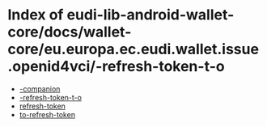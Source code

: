 # Index of eudi-lib-android-wallet-core/docs/wallet-core/eu.europa.ec.eudi.wallet.issue.openid4vci/-refresh-token-t-o

- [-companion](/eudi-lib-android-wallet-core/docs/wallet-core/eu.europa.ec.eudi.wallet.issue.openid4vci/-refresh-token-t-o/-companion/)
- [-refresh-token-t-o](/eudi-lib-android-wallet-core/docs/wallet-core/eu.europa.ec.eudi.wallet.issue.openid4vci/-refresh-token-t-o/-refresh-token-t-o/)
- [refresh-token](/eudi-lib-android-wallet-core/docs/wallet-core/eu.europa.ec.eudi.wallet.issue.openid4vci/-refresh-token-t-o/refresh-token/)
- [to-refresh-token](/eudi-lib-android-wallet-core/docs/wallet-core/eu.europa.ec.eudi.wallet.issue.openid4vci/-refresh-token-t-o/to-refresh-token/)